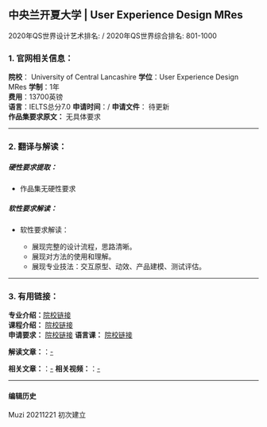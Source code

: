 ## 中央兰开夏大学 | User Experience Design MRes

2020年QS世界设计艺术排名: /
2020年QS世界综合排名: 801-1000

### 1. 官网相关信息：

**院校**： University of Central Lancashire
**学位**：User Experience Design MRes
**学制**：1年  
**费用**：13700英镑  
**语言**：IELTS总分7.0
**申请时间**：/
**申请文件**： 待更新  
**作品集要求原文：** 无具体要求

---


### 2. 翻译与解读：

##### 硬性要求提取：
- 作品集无硬性要求  


##### 软性要求解读：
- 软性要求解读：

  - 展现完整的设计流程，思路清晰。
  - 展现对方法的使用和理解。
  - 展现专业技法：交互原型、动效、产品建模、测试评估。

---


### 3. 有用链接：

**专业介绍：**[院校链接](https://www.uclan.ac.uk/courses/mres-user-experience-design.php)  
**课程介绍：** [院校链接](https://www5.uclan.ac.uk/ou/aqasu/coursedocumentation/student_handbooks/sh_mres_user_experience_design_2019.pdf)  
**申请要求：** [院校链接](https://www.uclan.ac.uk/courses/mres-user-experience-design.php)
**语言课：** [院校链接](https://www.uclan.ac.uk/schools/language-global-studies/language_academy/language_testing.php)

**解读文章：**：[-]()  

**相关文章：**：[-]()
**相关视频：**：[-]()




---


#### 编辑历史

Muzi 20211221 初次建立
